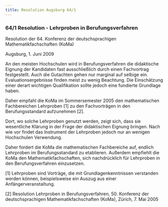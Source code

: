 ```yaml
---
title: Resolution Augsburg 64/1
---
```


### 64/1 Resolution - Lehrproben in Berufungsverfahren

Resolution der 64. Konferenz der deutschsprachigen Mathematikfachschaften (KoMa)

Augsburg, 1. Juni 2009

An den meisten Hochschulen wird in Berufungsverfahren die didaktische Eignung der Kandidaten fast ausschließlich durch einen Fachvortrag festgestellt. Auch die Gutachten gehen nur marginal auf selbige ein. Evaluationsergebnisse finden meist zu wenig Beachtung. Die Einschätzung einer derart wichtigen Qualifikation sollte jedoch eine fundierte Grundlage haben.

Daher empfahl die KoMa im Sommersemester 2005 den mathematischen Fachbereichen Lehrproben [1] zu den Fachvorträgen in den Berufungsstandard aufzunehmen [2].

Dort, wo solche Lehrproben genutzt werden, zeigt sich, dass sie wesentliche Klärung in der Frage der didaktischen Eignung bringen. Nach wie vor findet das Instrument der Lehrproben jedoch nur an wenigen Hochschulen Verwendung.

Daher fordert die KoMa die mathematischen Fachbereiche auf, endlich Lehrproben im Berufungsstandard zu etablieren. Außerdem empfiehlt die KoMa den Mathematikfachschaften, sich nachdrücklich für Lehrproben in den Berufungsverfahren einzusetzen.

[1] Lehrproben sind Vorträge, die mit Grundlagenkenntnissen verstanden werden können, beispielsweise ein Auszug aus einer Anfängerveranstaltung.

[2] Resolution Lehrproben in Berufungsverfahren, 50. Konferenz der deutschsprachigen Mathematikfachschaften (KoMa), Zürich, 7. Mai 2005

